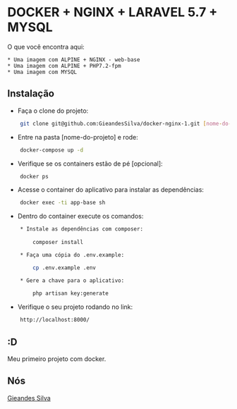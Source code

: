 # DOCKER + NGINX + LARAVEL 5.7 + MYSQL

O que você encontra aqui:
    
    * Uma imagem com ALPINE + NGINX - web-base
    * Uma imagem com ALPINE + PHP7.2-fpm
    * Uma imagem com MYSQL

## Instalação

* Faça o clone do projeto:

```bash
    git clone git@github.com:GieandesSilva/docker-nginx-1.git [nome-do-projeto]
```

* Entre na pasta [nome-do-projeto] e rode:

```bash
    docker-compose up -d
```

* Verifique se os containers estão de pé [opcional]:

```bash
    docker ps
```

* Acesse o container do aplicativo para instalar as dependências:

```bash
    docker exec -ti app-base sh
```
    
* Dentro do container execute os comandos:
    
```bash
    * Instale as dependências com composer:
    
        composer install

    * Faça uma cópia do .env.example:

        cp .env.example .env

    * Gere a chave para o aplicativo:
    
        php artisan key:generate
```

* Verifique o seu projeto rodando no link:

```bash
    http://localhost:8000/
```
            
## :D
Meu primeiro projeto com docker.

## Nós
[Gieandes Silva](http://gieandessilva.com)

